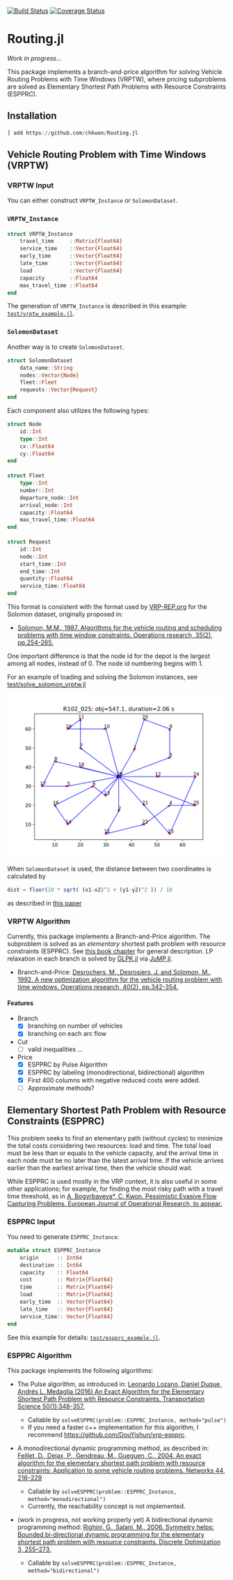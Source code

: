 [![Build Status](https://travis-ci.org/chkwon/VRPTW.jl.svg?branch=master)](https://travis-ci.org/chkwon/VRPTW.jl)
[![Coverage Status](https://coveralls.io/repos/github/chkwon/VRPTW.jl/badge.svg?branch=master)](https://coveralls.io/github/chkwon/VRPTW.jl?branch=master)

# Routing.jl

*Work in progress...*

This package implements a branch-and-price algorithm for solving Vehicle Routing Problems with Time Windows (VRPTW), where pricing subproblems are solved as Elementary Shortest Path Problems with Resource Constraints (ESPPRC).


## Installation

```julia
] add https://github.com/chkwon/Routing.jl
```


## Vehicle Routing Problem with Time Windows (VRPTW)

### VRPTW Input 

You can either construct `VRPTW_Instance` or `SolomonDataset`.

### `VRPTW_Instance`

```julia
struct VRPTW_Instance
    travel_time     ::Matrix{Float64}
    service_time    ::Vector{Float64}
    early_time      ::Vector{Float64}
    late_time       ::Vector{Float64}
    load            ::Vector{Float64}
    capacity        ::Float64
    max_travel_time ::Float64
end
```
The generation of `VRPTW_Instance` is described in this example: [`test/vrptw_example.jl`](https://github.com/chkwon/VRPTW.jl/blob/master/test/vrptw_example.jl).

### `SolomonDataset`

Another way is to create `SolomonDataset`.
```julia
struct SolomonDataset
    data_name::String
    nodes::Vector{Node}
    fleet::Fleet
    requests::Vector{Request}
end
```
Each component also utilizes the following types:
```julia
struct Node
    id::Int
    type::Int
    cx::Float64
    cy::Float64
end

struct Fleet 
    type::Int
    number::Int
    departure_node::Int
    arrival_node::Int
    capacity::Float64
    max_travel_time::Float64
end

struct Request
    id::Int
    node::Int
    start_time::Int
    end_time::Int
    quantity::Float64
    service_time::Float64
end
```

This format is consistent with the format used by [VRP-REP.org](http://www.vrp-rep.org/search.html?slug=solomon) for the Solomon dataset, originally proposed in:

- [Solomon, M.M., 1987. Algorithms for the vehicle routing and scheduling problems with time window constraints. Operations research, 35(2), pp.254-265.](https://doi.org/10.1287/opre.35.2.254)

One important difference is that the node id for the depot is the largest among all nodes, instead of 0. The node id numbering begins with 1.

For an example of loading and solving the Solomon instances, see [test/solve_solomon_vrptw.jl](https://github.com/chkwon/VRPTW.jl/blob/master/test/solve_solomon_vrptw.jl) 

<img src="https://github.com/chkwon/VRPTW.jl/raw/master/R102_025.png" width=500>


When `SolomonDataset` is used, the distance between two coordinates is calculated by
```julia
dist = floor(10 * sqrt( (x1-x2)^2 + (y1-y2)^2 )) / 10
```
as described in [this paper](https://doi.org/10.1287/trsc.33.1.101)




### VRPTW Algorithm 

Currently, this package implements a Branch-and-Price algorithm. The subproblem is solved as an *elementary* shortest path problem with resource constraints (ESPPRC). See [this book chapter](https://epubs.siam.org/doi/10.1137/1.9781611973594.ch5) for general description. LP relaxation in each branch is solved by [GLPK.jl](https://github.com/jump-dev/GLPK.jl) via [JuMP.jl](https://github.com/jump-dev/JuMP.jl). 

- Branch-and-Price: [Desrochers, M., Desrosiers, J. and Solomon, M., 1992. A new optimization algorithm for the vehicle routing problem with time windows. Operations research, 40(2), pp.342-354.](https://doi.org/10.1287/opre.40.2.342)

#### Features
* Branch
  - [x] branching on number of vehicles
  - [x] branching on each arc flow

* Cut
  - [ ] valid inequalities ... 

* Price
  - [x] ESPPRC by Pulse Algorithm
  - [x] ESPPRC by labeling (monodirectional, bidirectional) algorithm
  - [x] First 400 columns with negative reduced costs were added. 
  - [ ] Approximate methods? 

## Elementary Shortest Path Problem with Resource Constraints (ESPPRC)

This problem seeks to find an elementary path (without cycles) to minimize the total costs considering two resources: load and time. The total load must be less than or equals to the vehicle capacity, and the arrival time in each node must be no later than the latest arrival time. If the vehicle arrives earlier than the earliest arrival time, then the vehicle should wait.

While ESPPRC is used mostly in the VRP context, it is also useful in some other applications; for example, for finding the most risky path with a travel time threshold, as in [A. Bogyrbayeva*, C. Kwon. Pessimistic Evasive Flow Capturing Problems. European Journal of Operational Research, to appear.](https://www.chkwon.net/papers/bogyrbayeva_pessimistic.pdf)

### ESPPRC Input 

You need to generate `ESPPRC_Instance`:
```julia
mutable struct ESPPRC_Instance
    origin      :: Int64
    destination :: Int64
    capacity    :: Float64
    cost        :: Matrix{Float64}
    time        :: Matrix{Float64}
    load        :: Matrix{Float64}
    early_time  :: Vector{Float64}
    late_time   :: Vector{Float64}
    service_time:: Vector{Float64}
end
```

See this example for details: [`test/espprc_example.jl`](https://github.com/chkwon/VRPTW.jl/blob/master/test/espprc_example.jl).

### ESPPRC Algorithm

This package implements the following algorithms:

- The Pulse algorithm, as introduced in: [Leonardo Lozano, Daniel Duque, Andrés L. Medaglia (2016) An Exact Algorithm for the Elementary Shortest Path Problem with Resource Constraints. Transportation Science 50(1):348-357.](https://doi.org/10.1287/trsc.2014.0582)

  - Callable by `solveESPPRC(problem::ESPPRC_Instance, method="pulse")`
  - If you need a faster c++ implementation for this algorithm, I recommend https://github.com/DouYishun/vrp-espprc.

- A monodirectional dynamic programming method, as described in: [Feillet, D., Dejax, P., Gendreau, M., Gueguen, C., 2004. An exact algorithm for the elementary shortest path problem with resource constraints: Application to some vehicle routing problems. Networks 44, 216–229](https://onlinelibrary.wiley.com/doi/abs/10.1002/net.20033)
  - Callable by `solveESPPRC(problem::ESPPRC_Instance, method="monodirectional")`
  - Currently, the reachability concept is not implemented.

- (work in progress, not working properly yet) A bidirectional dynamic programming method: [Righini, G., Salani, M., 2006. Symmetry helps: Bounded bi-directional dynamic programming for the elementary shortest path problem with resource constraints. Discrete Optimization 3, 255–273.](https://doi.org/10.1016/j.disopt.2006.05.007)
  - Callable by `solveESPPRC(problem::ESPPRC_Instance, method="bidirectional")`

